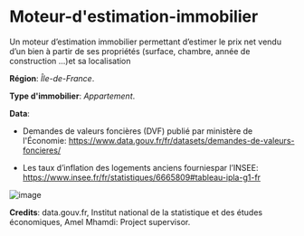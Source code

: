 # Moteur-d'estimation-immobilier 
Un moteur d’estimation immobilier permettant d’estimer le prix net vendu d’un bien à partir de ses propriétés (surface, chambre, année de construction ...)et sa localisation

**Région**: *Île-de-France*.

**Type d'immobilier**: *Appartement*.

**Data**: 

  - Demandes de valeurs foncières (DVF) publié par ministère de l'Économie:
  https://www.data.gouv.fr/fr/datasets/demandes-de-valeurs-foncieres/
  
  - Les taux d’inflation des logements anciens fourniespar l’INSEE:
  https://www.insee.fr/fr/statistiques/6665809#tableau-ipla-g1-fr
  
![image](https://user-images.githubusercontent.com/103390948/218262256-756cb76b-e644-4d38-9dfb-db09128aaea4.png)

**Credits**: data.gouv.fr, Institut national de la statistique et des études économiques, Amel Mhamdi: Project supervisor.
